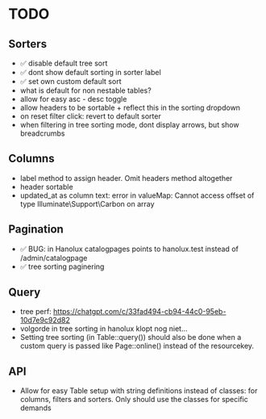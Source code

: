 # TODO


## Sorters
- ✅ disable default tree sort
- ✅ dont show default sorting in sorter label
- ✅ set own custom default sort
- what is default for non nestable tables?
- allow for easy asc - desc toggle
- allow headers to be sortable + reflect this in the sorting dropdown
- on reset filter click: revert to default sorter
- when filtering in tree sorting mode, dont display arrows, but show breadcrumbs

## Columns
- label method to assign header. Omit headers method altogether
- header sortable
- updated_at as column text: error in valueMap: Cannot access offset of type Illuminate\Support\Carbon on array

## Pagination
- ✅ BUG: in Hanolux catalogpages points to hanolux.test instead of /admin/catalogpage 
- ✅ tree sorting paginering

## Query
- tree perf: https://chatgpt.com/c/33fad494-cb94-44c0-95eb-10d7e9c92d82
- volgorde in tree sorting in hanolux klopt nog niet...
- Setting tree sorting (in Table::query()) should also be done when a custom query is passed like Page::online() instead of the resourcekey.

## API
- Allow for easy Table setup with string definitions instead of classes: for columns, filters and sorters. Only should use the classes for specific demands
